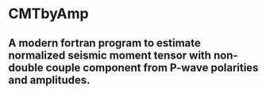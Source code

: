 # CMTbyAmp
## A modern fortran program to estimate normalized seismic moment tensor with non-double couple component from P-wave polarities and amplitudes. 
